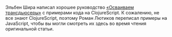 Эльбен Шира написал хорошее руководство [«Осваиваем трансдьюсеры»][0] с примерами кода на
ClojureScript. К сожалению, не все знают ClojureScript, поэтому Роман Лютиков переписал примеры
на JavaScript, чтобы вы могли смотреть их здесь во время чтения оригинальной статьи.

 [0]: http://elbenshira.com/blog/understanding-transducers/
